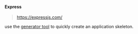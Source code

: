 
#### Express

> https://expressjs.com/

use the [generator tool](https://expressjs.com/en/starter/generator.html) to quickly create an application skeleton.
